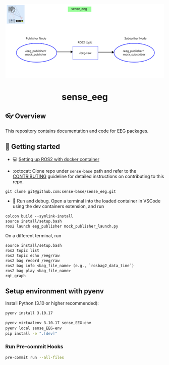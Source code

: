 <div style="text-align: center;" align="center">
  <img src="docs/figs/sense_eeg.svg" alt="" width="800"/>
  <h1> sense_eeg </h1>
</div>

## :eyeglasses: Overview
This repository contains documentation and code for EEG packages. 
## :school_satchel: Getting started
* :computer: [Setting up ROS2 with docker container](https://github.com/sense-base/base/tree/main/docs/docker)

* :octocat: Clone repo under `sense-base` path and refer to the [CONTRIBUTING](CONTRIBUTING.md) guideline for detailed instructions on contributing to this repo.
```
git clone git@github.com:sense-base/sense_eeg.git
```

* :nut_and_bolt: Run and debug. Open a terminal into the loaded container in VSCode using the dev containers extension, and run
```
colcon build --symlink-install
source install/setup.bash
ros2 launch eeg_publisher mock_publisher_launch.py
```

On a different terminal, run
```
source install/setup.bash
ros2 topic list
ros2 topic echo /eeg/raw
ros2 bag record /eeg/raw
ros2 bag info <bag_file_name> (e.g., `rosbag2_data_time`)
ros2 bag play <bag_file_name>
rqt_graph
```

## Setup environment with pyenv

Install Python (3.10 or higher recommended):
```bash
pyenv install 3.10.17 
```

```bash
pyenv virtualenv 3.10.17 sense_EEG-env
pyenv local sense_EEG-env
pip install -e ".[dev]"
```

### Run Pre-commit Hooks
```bash
pre-commit run --all-files
```
